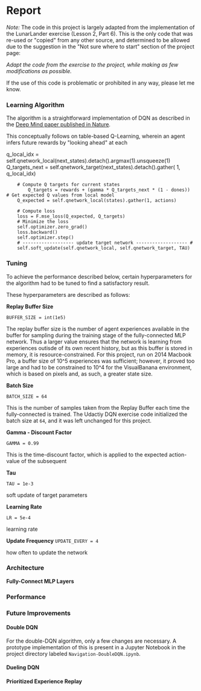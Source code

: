 # Report

_Note:_ The code in this project is largely adapted from the implementation of the LunarLander exercise (Lesson 2, Part 6).  This is the only code that was re-used or "copied" from any other source, and determined to be allowed due to the suggestion in the "Not sure where to start" section of the project page:

_Adapt the code from the exercise to the project, while making as few modifications as possible._

If the use of this code is problematic or prohibited in any way, please let me know.

### Learning Algorithm

The algorithm is a straightforward implementation of DQN as described in the [Deep Mind paper published in Nature](https://storage.googleapis.com/deepmind-media/dqn/DQNNaturePaper.pdf).

This conceptually follows on table-based Q-Learning, wherein an agent infers future rewards by "looking ahead" at each 

q_local_idx = self.qnetwork_local(next_states).detach().argmax(1).unsqueeze(1)
        Q_targets_next = self.qnetwork_target(next_states).detach().gather( 1, q_local_idx)

        # Compute Q targets for current states 
            Q_targets = rewards + (gamma * Q_targets_next * (1 - dones))
    # Get expected Q values from local model
        Q_expected = self.qnetwork_local(states).gather(1, actions)
    
        # Compute loss
        loss = F.mse_loss(Q_expected, Q_targets)
        # Minimize the loss
        self.optimizer.zero_grad()
        loss.backward()
        self.optimizer.step()
        # ------------------- update target network ------------------- #
        self.soft_update(self.qnetwork_local, self.qnetwork_target, TAU) 


### Tuning

To achieve the performance described below, certain hyperparameters for the algorithm had to be tuned to find a satisfactory result.

These hyperparameters are described as follows:

**Replay Buffer Size**

`BUFFER_SIZE = int(1e5)` 

The replay buffer size is the number of agent experiences available in the buffer for sampling during the training stage of the fully-connected MLP network. Thus a larger value ensures that the network is learning from experiences outisde of its own recent history, but as this buffer is stored in memory, it is resource-constrained.  For this project, run on 2014 Macbook Pro, a buffer size of 10^5 experiences was sufficient; however, it proved too large and had to be constrained to 10^4 for the VisualBanana environment, which is based on pixels and, as such, a greater state size.

**Batch Size**

`BATCH_SIZE = 64`

This is the number of samples taken from the Replay Buffer each time the fully-connected is trained. The Udactiy DQN exercise code initialized the batch size at `64`, and it was left unchanged for this project.

**Gamma - Discount Factor**

`GAMMA = 0.99`

This is the time-discount factor, which is applied to the expected action-value of the subsequent 

**Tau**

`TAU = 1e-3`

 soft update of target parameters

**Learning Rate**

`LR = 5e-4`

learning rate

**Update Frequency** 
`UPDATE_EVERY = 4`

how often to update the network

### Architecture

**Fully-Connect MLP Layers**



### Performance

### Future Improvements

#### Double DQN

For the double-DQN algorithm, only a few changes are necessary. A prototype implementation of this is present in a Jupyter Notebook in the project directory labeled `Navigation-DoubleDQN.ipynb`.

#### Dueling DQN



#### Prioritized Experience Replay

